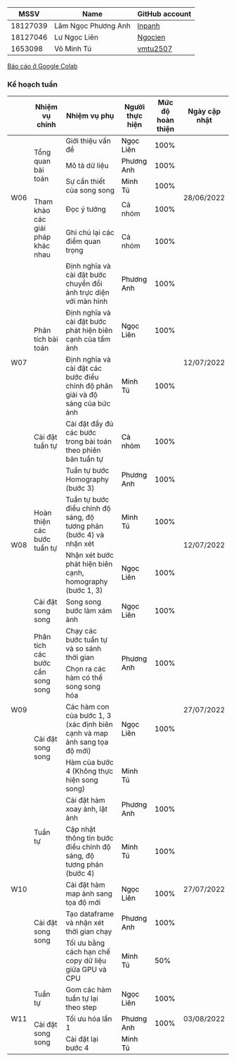 | MSSV | Name |  GitHub account | 
| -------- | -------- | -------- | 
| 18127039   | Lâm Ngọc Phương Anh     | [lnpanh](https://github.com/lnpanh) | 
| 18127046   | Lư Ngọc Liên     |  [Ngocien](https://github.com/Ngocien) |
| 1653098   |   Võ Minh Tú | [vmtu2507](https://github.com/vmtu2507) | 


[Báo cáo ở Google Colab](https://colab.research.google.com/github/lnpanh/CSC14116/blob/main/Report.ipynb)

### Kế hoạch tuần

<table class="tg">
<thead>
  <tr>
    <th class="tg-0pky"></th>
    <th class="tg-rk9a">Nhiệm vụ chính</th>
    <th class="tg-rk9a">Nhiệm vụ phụ</th>
    <th class="tg-rk9a">Người thực hiện</th>
    <th class="tg-rk9a">Mức độ hoàn thiện</th>
    <th class="tg-rk9a">Ngày cập nhật</th>
  </tr>
</thead>
<tbody>
  <tr>
    <td class="tg-9hil" rowspan="5">W06</td>
    <td class="tg-9wq8" rowspan="3">Tổng quan bài toán</td>
    <td class="tg-0pky">Giới thiệu vấn đề</td>
    <td class="tg-kgv7"><span style="color:#000">Ngọc Liên</span></td>
    <td class="tg-kgv7"><span style="color:#000">100%</span></td>
    <td class="tg-9hil" rowspan="5">28/06/2022</td>
  </tr>
  <tr>
    <td class="tg-0pky">Mô tả dữ liệu</td>
    <td class="tg-kgv7"><span style="color:#000">Phương Anh</span></td>
     <td class="tg-kgv7"><span style="color:#000">100%</span></td>
  </tr>
  <tr>
    <td class="tg-0pky">Sự cần thiết của song song</td>
    <td class="tg-kgv7"><span style="color:#000">Minh Tú</span></td>
     <td class="tg-kgv7"><span style="color:#000">100%</span></td>
  </tr>
  <tr>
    <td class="tg-9wq8" rowspan="2">Tham khảo các giải pháp khác nhau</td>
    <td class="tg-0pky">Đọc ý tưởng</td>
    <td class="tg-0pky">Cả nhóm</td>
     <td class="tg-kgv7"><span style="color:#000">100%</span></td>
  </tr>
  <tr>
    <td class="tg-0pky">Ghi chú lại các điểm quan trọng</td>
    <td class="tg-0pky">Cả nhóm</td>
     <td class="tg-kgv7"><span style="color:#000">100%</span></td>
  </tr>
  
  <tr>
    <td class="tg-c3ow" rowspan="4">W07</td>
    <td class="tg-c3ow" rowspan="3">Phân tích bài toán </td>
    <td class="tg-0pky">Định nghĩa và cài đặt bước chuyển đổi ảnh trực diện với màn hình</td>
    <td class="tg-kgv7"><span style="color:#000">Phương Anh</span></td>
    <td class="tg-kgv7"><span style="color:#000">100%</span></td>
    <td class="tg-9hil" rowspan="4">12/07/2022</td>
  </tr>
  <tr>
    <td class="tg-0pky">Định nghĩa và cài đặt bước phát hiện biên cạnh của tấm ảnh</td>
    <td class="tg-kgv7"><span style="color:#000">Ngọc Liên</span></td>
    <td class="tg-kgv7"><span style="color:#000">100%</span></td>
  </tr>
  <tr>
    <td class="tg-0pky">Định nghĩa và cài đặt các bước điều chỉnh độ phân giải và độ sáng của bức ảnh</td>
    <td class="tg-kgv7"><span style="color:#000">Minh Tú</span></td>
    <td class="tg-kgv7"><span style="color:#000">100%</span></td>
  </tr>
  <tr>
    <td class="tg-c3ow" rowspan="1">Cài đặt tuần tự</td>
    <td class="tg-0pky">Cài đặt đầy đủ các bước trong bài toán theo phiên bản tuần tự</td>
    <td class="tg-kgv7"><span style="color:#000">Cả nhóm</span></td>
    <td class="tg-kgv7"><span style="color:#000">100%</span></td>
  </tr>
  
  <tr>
    <td class="tg-c3ow" rowspan="4">W08</td>
    <td class="tg-c3ow" rowspan="3"> Hoàn thiện các bước tuần tự </td>
    <td class="tg-0pky">Tuần tự bước Homography (bước 3)</td>
    <td class="tg-kgv7"><span style="color:#000">Phương Anh</span></td>
    <td class="tg-kgv7"><span style="color:#000">100%</span></td>
    <td class="tg-9hil" rowspan="4">12/07/2022</td>
  </tr>
  <tr>
    <td class="tg-0pky">Tuần tự bước điều chỉnh độ sáng, độ tương phản (bước 4) và nhận xét</td>
    <td class="tg-kgv7"><span style="color:#000">Minh Tú</span></td>
    <td class="tg-kgv7"><span style="color:#000">100%</span></td>
  </tr>
  <tr>
    <td class="tg-0pky">Nhận xét bước phát hiện biên cạnh, homography (bước 1, 3)</td>
    <td class="tg-kgv7"><span style="color:#000">Ngọc Liên</span></td>
    <td class="tg-kgv7"><span style="color:#000">100%</span></td>
  </tr>
  <tr>
    <td class="tg-c3ow" rowspan="1">Cài đặt song song</td>
    <td class="tg-0pky">Song song bước làm xám ảnh</td>
    <td class="tg-kgv7"><span style="color:#000">Ngọc Liên</span></td>
    <td class="tg-kgv7"><span style="color:#000">100%</span></td>
  </tr>
  
  <tr>
    <td class="tg-c3ow" rowspan="4">W09</td>
    <td class="tg-c3ow" rowspan="2">Phân tích các bước cần song song </td>
    <td class="tg-0pky">Chạy các bước tuần tự và so sánh thời gian </td>
    <td class="tg-kgv7" rowspan="2"><span style="color:#000">Phương Anh</span></td>
    <td class="tg-kgv7" rowspan="2"><span style="color:#000">100%</span></td>
    <td class="tg-9hil" rowspan="4">27/07/2022</td>
  </tr>
  <tr>
    <td class="tg-0pky">Chọn ra các hàm có thể song song hóa</td>
  </tr>
  <tr>
    <td class="tg-c3ow" rowspan="2">Cài đặt song song</td>
    <td class="tg-0pky">Các hàm con của bước 1, 3 (xác định biên cạnh và map ảnh sang tọa độ mới)</td>
    <td class="tg-kgv7"><span style="color:#000">Ngọc Liên</span></td>
    <td class="tg-kgv7"><span style="color:#000">100%</span></td>
  </tr>
  <tr>
    <td class="tg-0pky">Hàm của bước 4 (Không thực hiện song song)</td>
    <td class="tg-kgv7"><span style="color:#000">Minh Tú</span></td>
    <td class="tg-kgv7"><span style="color:#000"></span></td>
  </tr>
  
  <tr>
    <td class="tg-c3ow" rowspan="5">W10</td>
    <td class="tg-c3ow" rowspan="2">Tuần tự </td>
    <td class="tg-0pky">Cài đặt hàm xoay ảnh, lật ảnh</td>
    <td class="tg-kgv7"><span style="color:#000">Phương Anh</span></td>
    <td class="tg-kgv7"><span style="color:#000">100%</span></td>
    <td class="tg-9hil" rowspan="5">27/07/2022</td>
  </tr>
  <tr>
    <td class="tg-0pky">Cập nhật thông tin bước điều chỉnh độ sáng, độ tương phản (bước 4)</td>
    <td class="tg-kgv7"><span style="color:#000">Minh Tú</span></td>
    <td class="tg-kgv7"><span style="color:#000">100%</span></td>
  </tr>
  <tr>
    <td class="tg-c3ow" rowspan="3">Cài đặt song song</td>
    <td class="tg-0pky">Cài đặt hàm map ảnh sang tọa độ mới</td>
    <td class="tg-kgv7"><span style="color:#000">Ngọc Liên</span></td>
    <td class="tg-kgv7"><span style="color:#000">100%</span></td>
  </tr>
  <tr>
    <td class="tg-0pky">Tạo dataframe và nhận xét thời gian chạy</td>
    <td class="tg-kgv7"><span style="color:#000">Phương Anh</span></td>
    <td class="tg-kgv7"><span style="color:#000">100%</span></td>
  </tr>
  <tr>
    <td class="tg-0pky">Tối ưu bằng cách hạn chế copy dữ liệu giữa GPU và CPU</td>
    <td class="tg-kgv7"><span style="color:#000">Minh Tú</span></td>
    <td class="tg-kgv7"><span style="color:#000">50%</span></td>
  </tr>
  
  <tr>
    <td class="tg-c3ow" rowspan="3">W11</td>
    <td class="tg-c3ow" rowspan="1">Tuần tự </td>
    <td class="tg-0pky">Gom các hàm tuần tự lại theo step</td>
    <td class="tg-kgv7"><span style="color:#000">Ngọc Liên</span></td>
    <td class="tg-kgv7"><span style="color:#000">100%</span></td>
    <td class="tg-9hil" rowspan="3">03/08/2022</td>
  </tr>

  <tr>
    <td class="tg-c3ow" rowspan="2">Cài đặt song song</td>
    <td class="tg-0pky"> Tối ưu hóa lần 1 </td>
    <td class="tg-kgv7"><span style="color:#000"> Phương Anh </span></td>
    <td class="tg-kgv7"><span style="color:#000">100%</span></td>
  </tr>
  <tr>
    <td class="tg-0pky">Cài đặt lại bước 4</td>
    <td class="tg-kgv7"><span style="color:#000">Minh Tú</span></td>
    <td class="tg-kgv7"><span style="color:#000"></span></td>
  </tr>
 
 
</tbody>
</table>
